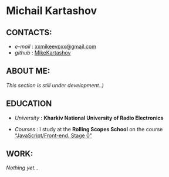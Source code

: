 # **Michail Kartashov**

## CONTACTS:

+ *e-mail* : xxmikeevpxx@gmail.com
+ *github* : [MikeKartashov](https://github.com/MikeKartashov)

## ABOUT ME:
_This section is still under development..)_

## EDUCATION
+ *University* : **Kharkiv National University of Radio Electronics**

+ *Courses* : I study at the **Rolling Scopes School** on the course [“JavaScript/Front-end. Stage 0"](https://rs.school/js-stage0/)

## WORK:
*Nothing yet...*
